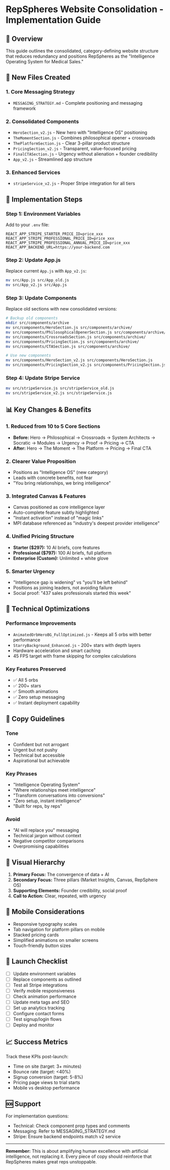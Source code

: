 # RepSpheres Website Consolidation - Implementation Guide

## 🎯 Overview
This guide outlines the consolidated, category-defining website structure that reduces redundancy and positions RepSpheres as the "Intelligence Operating System for Medical Sales."

## 📁 New Files Created

### 1. **Core Messaging Strategy**
- `MESSAGING_STRATEGY.md` - Complete positioning and messaging framework

### 2. **Consolidated Components**
- `HeroSection_v2.js` - New hero with "Intelligence OS" positioning
- `TheMomentSection.js` - Combines philosophical opener + crossroads
- `ThePlatformSection.js` - Clear 3-pillar product structure
- `PricingSection_v2.js` - Transparent, value-focused pricing
- `FinalCTASection.js` - Urgency without alienation + founder credibility
- `App_v2.js` - Streamlined app structure

### 3. **Enhanced Services**
- `stripeService_v2.js` - Proper Stripe integration for all tiers

## 🚀 Implementation Steps

### Step 1: Environment Variables
Add to your `.env` file:
```
REACT_APP_STRIPE_STARTER_PRICE_ID=price_xxx
REACT_APP_STRIPE_PROFESSIONAL_PRICE_ID=price_xxx
REACT_APP_STRIPE_PROFESSIONAL_ANNUAL_PRICE_ID=price_xxx
REACT_APP_BACKEND_URL=https://your-backend.com
```

### Step 2: Update App.js
Replace current `App.js` with `App_v2.js`:
```bash
mv src/App.js src/App_old.js
mv src/App_v2.js src/App.js
```

### Step 3: Update Components
Replace old sections with new consolidated versions:
```bash
# Backup old components
mkdir src/components/archive
mv src/components/HeroSection.js src/components/archive/
mv src/components/PhilosophicalOpenerSection.js src/components/archive/
mv src/components/CrossroadsSection.js src/components/archive/
mv src/components/PricingSection.js src/components/archive/
mv src/components/CTASection.js src/components/archive/

# Use new components
mv src/components/HeroSection_v2.js src/components/HeroSection.js
mv src/components/PricingSection_v2.js src/components/PricingSection.js
```

### Step 4: Update Stripe Service
```bash
mv src/stripeService.js src/stripeService_old.js
mv src/stripeService_v2.js src/stripeService.js
```

## 📊 Key Changes & Benefits

### 1. **Reduced from 10 to 5 Core Sections**
- **Before:** Hero → Philosophical → Crossroads → System Architects → Socratic → Modules → Urgency → Proof → Pricing → CTA
- **After:** Hero → The Moment → The Platform → Pricing → Final CTA

### 2. **Clearer Value Proposition**
- Positions as "Intelligence OS" (new category)
- Leads with concrete benefits, not fear
- "You bring relationships, we bring intelligence"

### 3. **Integrated Canvas & Features**
- Canvas positioned as core intelligence layer
- Auto-complete feature subtly highlighted
- "Instant activation" instead of "magic links"
- MPI database referenced as "industry's deepest provider intelligence"

### 4. **Unified Pricing Structure**
- **Starter ($297):** 10 AI briefs, core features
- **Professional ($797):** 100 AI briefs, full platform
- **Enterprise (Custom):** Unlimited + white glove

### 5. **Smarter Urgency**
- "Intelligence gap is widening" vs "you'll be left behind"
- Positions as joining leaders, not avoiding failure
- Social proof: "437 sales professionals started this week"

## 🔧 Technical Optimizations

### Performance Improvements
- `AnimatedOrbHeroBG_FullOptimized.js` - Keeps all 5 orbs with better performance
- `StarryBackground_Enhanced.js` - 200+ stars with depth layers
- Hardware acceleration and smart caching
- 45 FPS target with frame skipping for complex calculations

### Key Features Preserved
- ✅ All 5 orbs
- ✅ 200+ stars
- ✅ Smooth animations
- ✅ Zero setup messaging
- ✅ Instant deployment capability

## 📝 Copy Guidelines

### Tone
- Confident but not arrogant
- Urgent but not pushy
- Technical but accessible
- Aspirational but achievable

### Key Phrases
- "Intelligence Operating System"
- "Where relationships meet intelligence"
- "Transform conversations into conversions"
- "Zero setup, instant intelligence"
- "Built for reps, by reps"

### Avoid
- "AI will replace you" messaging
- Technical jargon without context
- Negative competitor comparisons
- Overpromising capabilities

## 🎨 Visual Hierarchy

1. **Primary Focus:** The convergence of data + AI
2. **Secondary Focus:** Three pillars (Market Insights, Canvas, RepSphere OS)
3. **Supporting Elements:** Founder credibility, social proof
4. **Call to Action:** Clear, repeated, with urgency

## 📱 Mobile Considerations

- Responsive typography scales
- Tab navigation for platform pillars on mobile
- Stacked pricing cards
- Simplified animations on smaller screens
- Touch-friendly button sizes

## 🚦 Launch Checklist

- [ ] Update environment variables
- [ ] Replace components as outlined
- [ ] Test all Stripe integrations
- [ ] Verify mobile responsiveness
- [ ] Check animation performance
- [ ] Update meta tags and SEO
- [ ] Set up analytics tracking
- [ ] Configure contact forms
- [ ] Test signup/login flows
- [ ] Deploy and monitor

## 📈 Success Metrics

Track these KPIs post-launch:
- Time on site (target: 3+ minutes)
- Bounce rate (target: <40%)
- Signup conversion (target: 5-8%)
- Pricing page views to trial starts
- Mobile vs desktop performance

## 🆘 Support

For implementation questions:
- Technical: Check component prop types and comments
- Messaging: Refer to MESSAGING_STRATEGY.md
- Stripe: Ensure backend endpoints match v2 service

---

**Remember:** This is about amplifying human excellence with artificial intelligence, not replacing it. Every piece of copy should reinforce that RepSpheres makes great reps unstoppable.
